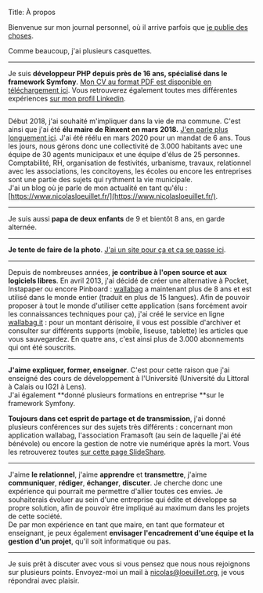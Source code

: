 Title: À propos

Bienvenue sur mon journal personnel, où il arrive parfois que [je publie des choses](/).

Comme beaucoup, j'ai plusieurs casquettes.

---

Je suis **développeur PHP depuis près de 16 ans, spécialisé dans le framework Symfony**. [Mon CV au format PDF est disponible en téléchargement ici]({attach}/static/CV_nicolas_loeuillet.pdf). Vous retrouverez également toutes mes différentes expériences [sur mon profil Linkedin](https://www.linkedin.com/in/nicolas-l%C5%93uillet/).

---

Début 2018, j'ai souhaité m'impliquer dans la vie de ma commune. C'est ainsi que j'ai été **élu maire de Rinxent en mars 2018.** [J'en parle plus longuement ici]({filename}../Pensées/pourquoi-et-comment-je-suis-devenu-le-maire-de-ma-commune.md). J'ai été réélu en mars 2020 pour un mandat de 6 ans. Tous les jours, nous gérons donc une collectivité de 3.000 habitants avec une équipe de 30 agents municipaux et une équipe d'élus de 25 personnes. Comptabilité, RH, organisation de festivités, urbanisme, travaux, relationnel avec les associations, les concitoyens, les écoles ou encore les entreprises sont une partie des sujets qui rythment la vie municipale.  
J'ai un blog où je parle de mon actualité en tant qu'élu : [https://www.nicolasloeuillet.fr/](https://www.nicolasloeuillet.fr/).

---

Je suis aussi **papa de deux enfants** de 9 et bientôt 8 ans, en garde alternée.

---

**Je tente de faire de la photo**. [J'ai un site pour ça et ça se passe ici](https://photos.loeuillet.org).

---

Depuis de nombreuses années, **je contribue à l'open source et aux logiciels libres**. En avril 2013, j'ai décidé de créer une alternative à Pocket, Instapaper ou encore Pinboard : [wallabag](https://wallabag.org/fr) a maintenant plus de 8 ans et est utilisé dans le monde entier (traduit en plus de 15 langues). Afin de pouvoir proposer à tout le monde d'utiliser cette application (sans forcément avoir les connaissances techniques pour ça), j'ai créé le service en ligne [wallabag.it](https://www.wallabag.it/fr/) : pour un montant dérisoire, il vous est possible d'archiver et consulter sur différents supports (mobile, liseuse, tablette) les articles que vous sauvegardez. En quatre ans, c'est ainsi plus de 3.000 abonnements qui ont été souscrits.

---

**J'aime expliquer, former, enseigner**. C'est pour cette raison que j'ai enseigné des cours de développement à l'Université (Université du Littoral à Calais ou IG2I à Lens).  
J'ai également **donné plusieurs formations en entreprise **sur le framework Symfony.

**Toujours dans cet esprit de partage et de transmission**, j'ai donné plusieurs conférences sur des sujets très différents&nbsp;: concernant mon application wallabag, l'association Framasoft (au sein de laquelle j'ai été bénévole) ou encore la gestion de notre vie numérique après la mort. Vous les retrouverez toutes [sur cette page SlideShare](https://www.slideshare.net/nicosomb).

---

J'aime **le relationnel**, j'aime **apprendre** et **transmettre**, j'aime **communiquer**, **rédiger**, **échanger**, **discuter**. Je cherche donc une expérience qui pourrait me permettre d'allier toutes ces envies. Je souhaiterais évoluer au sein d'une entreprise qui édite et développe sa propre solution, afin de pouvoir être impliqué au maximum dans les projets de cette société.  
De par mon expérience en tant que maire, en tant que formateur et enseignant, je peux également **envisager l'encadrement d'une équipe et la gestion d'un projet**, qu'il soit informatique ou pas.

---

Je suis prêt à discuter avec vous si vous pensez que nous nous rejoignons sur plusieurs points. Envoyez-moi un mail à [nicolas@loeuillet.org](mailto:nicolas@loeuillet.org), je vous répondrai avec plaisir.
